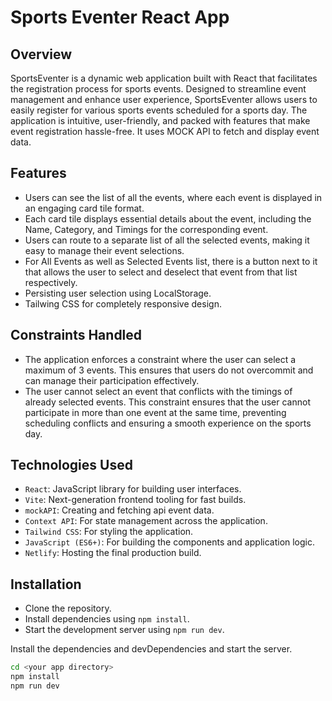 # Sports Eventer React App

## Overview

SportsEventer is a dynamic web application built with React that facilitates the registration process for sports events. Designed to streamline event management and enhance user experience, SportsEventer allows users to easily register for various sports events scheduled for a sports day. The application is intuitive, user-friendly, and packed with features that make event registration hassle-free. It uses MOCK API to fetch and display event data.

## Features

-   Users can see the list of all the events, where each event is displayed in an engaging card tile format.
-   Each card tile displays essential details about the event, including the Name, Category, and Timings for the corresponding event.
-   Users can route to a separate list of all the selected events, making it easy to manage their event selections.
-   For All Events as well as Selected Events list, there is a button next to it that allows the user to select and deselect that event from that list respectively.
-   Persisting user selection using LocalStorage.
-   Tailwing CSS for completely responsive design.

## Constraints Handled

-   The application enforces a constraint where the user can select a maximum of 3 events. This ensures that users do not overcommit and can manage their participation effectively.
-   The user cannot select an event that conflicts with the timings of already selected events. This constraint ensures that the user cannot participate in more than one event at the same time, preventing scheduling conflicts and ensuring a smooth experience on the sports day.

## Technologies Used

-   `React`: JavaScript library for building user interfaces.
-   `Vite`: Next-generation frontend tooling for fast builds.
-   `mockAPI`: Creating and fetching api event data.
-   `Context API`: For state management across the application.
-   `Tailwind CSS`: For styling the application.
-   `JavaScript (ES6+)`: For building the components and application logic.
-   `Netlify`: Hosting the final production build.

## Installation

-   Clone the repository.
-   Install dependencies using `npm install`.
-   Start the development server using `npm run dev`.

Install the dependencies and devDependencies and start the server.

```sh
cd <your app directory>
npm install
npm run dev
```
